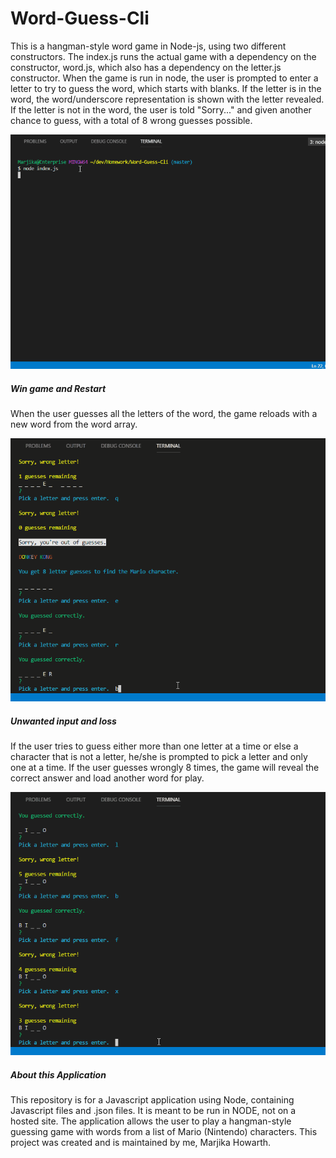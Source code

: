 # Word-Guess-Cli
This is a hangman-style word game in Node-js, using two different constructors.  The index.js runs the actual game with a dependency on the constructor, word.js, which also has a dependency on the letter.js constructor.  When the game is run in node, the user is prompted to enter a letter to try to guess the word, which starts with blanks.  If the letter is in the word, the word/underscore representation is shown with the letter revealed.  If the letter is not in the word, the user is told "Sorry..." and given another chance to guess, with a total of 8 wrong guesses possible. 

![index](./gamestartREADME.gif)

##### Win game and Restart

When the user guesses all the letters of the word, the game reloads with a new word from the word array.

![index](./endgameREADME.gif)

##### Unwanted input and loss

If the user tries to guess either more than one letter at a time or else a character that is not a letter, he/she is prompted to pick a letter and only one at a time.  If the user guesses wrongly 8 times, the game will reveal the correct answer and load another word for play.

![index](./losewrongREADME.gif)

##### About this Application

This repository is for a Javascript application using Node, containing Javascript files and .json files. It is meant to be run in NODE, not on a hosted site.
The application allows the user to play a hangman-style guessing game with words from a list of Mario (Nintendo) characters. This project was created and is maintained by me, Marjika Howarth.
